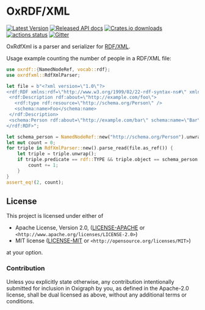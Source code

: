 OxRDF/XML
=========

[![Latest Version](https://img.shields.io/crates/v/oxrdfxml.svg)](https://crates.io/crates/oxrdfxml)
[![Released API docs](https://docs.rs/oxrdfxml/badge.svg)](https://docs.rs/oxrdfxml)
[![Crates.io downloads](https://img.shields.io/crates/d/oxrdfxml)](https://crates.io/crates/oxrdfxml)
[![actions status](https://github.com/oxigraph/oxigraph/workflows/build/badge.svg)](https://github.com/oxigraph/oxigraph/actions)
[![Gitter](https://badges.gitter.im/oxigraph/community.svg)](https://gitter.im/oxigraph/community?utm_source=badge&utm_medium=badge&utm_campaign=pr-badge)

OxRdfXml is a parser and serializer for [RDF/XML](https://www.w3.org/TR/rdf-syntax-grammar/).

Usage example counting the number of people in a RDF/XML file:
```rust
use oxrdf::{NamedNodeRef, vocab::rdf};
use oxrdfxml::RdfXmlParser;

let file = b"<?xml version=\"1.0\"?>
<rdf:RDF xmlns:rdf=\"http://www.w3.org/1999/02/22-rdf-syntax-ns#\" xmlns:schema=\"http://schema.org/\">
 <rdf:Description rdf:about=\"http://example.com/foo\">
   <rdf:type rdf:resource=\"http://schema.org/Person\" />
   <schema:name>Foo</schema:name>
 </rdf:Description>
 <schema:Person rdf:about=\"http://example.com/bar\" schema:name=\"Bar\" />
</rdf:RDF>";

let schema_person = NamedNodeRef::new("http://schema.org/Person").unwrap();
let mut count = 0;
for triple in RdfXmlParser::new().parse_read(file.as_ref()) {
    let triple = triple.unwrap();
    if triple.predicate == rdf::TYPE && triple.object == schema_person.into() {
        count += 1;
    }
}
assert_eq!(2, count);
```


## License

This project is licensed under either of

* Apache License, Version 2.0, ([LICENSE-APACHE](../LICENSE-APACHE) or
  `<http://www.apache.org/licenses/LICENSE-2.0>`)
* MIT license ([LICENSE-MIT](../LICENSE-MIT) or
  `<http://opensource.org/licenses/MIT>`)

at your option.


### Contribution

Unless you explicitly state otherwise, any contribution intentionally submitted for inclusion in Oxigraph by you, as defined in the Apache-2.0 license, shall be dual licensed as above, without any additional terms or conditions.
